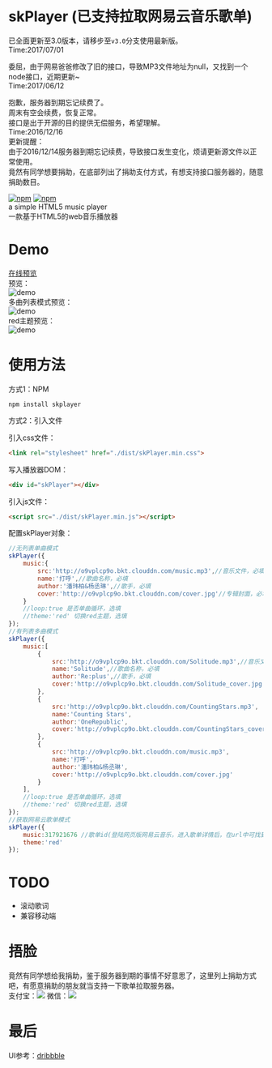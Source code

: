 # skPlayer (已支持拉取网易云音乐歌单)

已全面更新至3.0版本，请移步至`v3.0`分支使用最新版。  
Time:2017/07/01

委屈，由于网易爸爸修改了旧的接口，导致MP3文件地址为null，又找到一个node接口，近期更新~  
Time:2017/06/12  

抱歉，服务器到期忘记续费了。  
周末有空会续费，恢复正常。  
接口是出于开源的目的提供无偿服务，希望理解。  
Time:2016/12/16  
更新提醒：  
由于2016/12/14服务器到期忘记续费，导致接口发生变化，烦请更新源文件以正常使用。  
竟然有同学想要捐助，在底部列出了捐助支付方式，有想支持接口服务器的，随意捐助数目。

[![npm](https://img.shields.io/npm/v/skplayer.svg)]() [![npm](https://img.shields.io/npm/dt/skplayer.svg)]()  
a simple HTML5 music player  
一款基于HTML5的web音乐播放器  

# Demo
[在线预览](http://www.chengfeilong.com/skPlayer/)  
预览：  
![demo](http://o9vplcp9o.bkt.clouddn.com/demo.gif)  
多曲列表模式预览：  
![demo](http://o9vplcp9o.bkt.clouddn.com/demo_mutil.jpg)  
red主题预览：  
![demo](http://o9vplcp9o.bkt.clouddn.com/demo_red.jpg)

# 使用方法
方式1：NPM  

`npm install skplayer`  


方式2：引入文件  

引入css文件： 
```html
<link rel="stylesheet" href="./dist/skPlayer.min.css">
```
写入播放器DOM：
```html
<div id="skPlayer"></div>
```
引入js文件：
```html
<script src="./dist/skPlayer.min.js"></script>
```
配置skPlayer对象：
```js
//无列表单曲模式
skPlayer({
	music:{
	    src:'http://o9vplcp9o.bkt.clouddn.com/music.mp3',//音乐文件，必填
	    name:'打呼',//歌曲名称，必填
	    author:'潘玮柏&杨丞琳',//歌手，必填
	    cover:'http://o9vplcp9o.bkt.clouddn.com/cover.jpg'//专辑封面，必填
	}
    //loop:true 是否单曲循环，选填
    //theme:'red' 切换red主题，选填
});
//有列表多曲模式
skPlayer({
	music:[
		{
		    src:'http://o9vplcp9o.bkt.clouddn.com/Solitude.mp3',//音乐文件，必填
		    name:'Solitude',//歌曲名称，必填
		    author:'Re:plus',//歌手，必填
		    cover:'http://o9vplcp9o.bkt.clouddn.com/Solitude_cover.jpg'//专辑封面，必填
		},
		{
            src:'http://o9vplcp9o.bkt.clouddn.com/CountingStars.mp3',
            name:'Counting Stars',
            author:'OneRepublic',
            cover:'http://o9vplcp9o.bkt.clouddn.com/CountingStars_cover.jpg'
        },
        {
            src:'http://o9vplcp9o.bkt.clouddn.com/music.mp3',
            name:'打呼',
            author:'潘玮柏&杨丞琳',
            cover:'http://o9vplcp9o.bkt.clouddn.com/cover.jpg'
        }
	],
    //loop:true 是否单曲循环，选填
    //theme:'red' 切换red主题，选填
});
//获取网易云歌单模式
skPlayer({
	music:317921676 //歌单id(登陆网页版网易云音乐，进入歌单详情后，在url中可找到歌单id，例：'http://music.163.com/#/playlist?id=317921676'),
	theme:'red'
});
```

# TODO
* 滚动歌词
* 兼容移动端

# 捂脸
竟然有同学想给我捐助，鉴于服务器到期的事情不好意思了，这里列上捐助方式吧，有愿意捐助的朋友就当支持一下歌单拉取服务器。  
支付宝：<img src="http://www.chengfeilong.com/img/skPlayer/zfb.jpg">
微信：<img src="http://www.chengfeilong.com/img/skPlayer/wx.jpg">

# 最后
UI参考：[dribbble](https://dribbble.com/shots/1233843-Ui-Kit-Rainy-Season)

